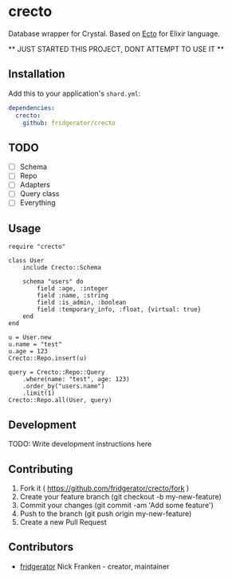 # crecto

Database wrapper for Crystal.  Based on [Ecto](https://github.com/elixir-ecto/ecto) for Elixir language.

** JUST STARTED THIS PROJECT, DONT ATTEMPT TO USE IT **

## Installation


Add this to your application's `shard.yml`:

```yaml
dependencies:
  crecto:
    github: fridgerator/crecto
```

## TODO

- [ ] Schema
- [ ] Repo
- [ ] Adapters
- [ ] Query class
- [ ] Everything

## Usage

```crystal
require "crecto"

class User
	include Crecto::Schema

	schema "users" do
		field :age, :integer
		field :name, :string
		field :is_admin, :boolean
		field :temporary_info, :float, {virtual: true}
	end
end

u = User.new
u.name = "test"
u.age = 123
Crecto::Repo.insert(u)

query = Crecto::Repo::Query
	.where(name: "test", age: 123)
	.order_by("users.name")
	.limit(1)
Crecto::Repo.all(User, query)
```

## Development

TODO: Write development instructions here

## Contributing

1. Fork it ( https://github.com/fridgerator/crecto/fork )
2. Create your feature branch (git checkout -b my-new-feature)
3. Commit your changes (git commit -am 'Add some feature')
4. Push to the branch (git push origin my-new-feature)
5. Create a new Pull Request

## Contributors

- [fridgerator](https://github.com/fridgerator) Nick Franken - creator, maintainer
